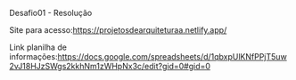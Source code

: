 Desafio01 - Resolução 

Site para acesso:https://projetosdearquiteturaa.netlify.app/

Link planilha de informações:https://docs.google.com/spreadsheets/d/1qbxpUlKNfPPjT5uw2vJ18HJzSWgs2kkhNm1zWHpNx3c/edit?gid=0#gid=0
